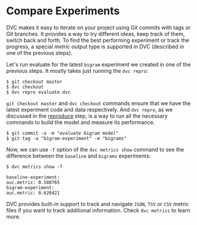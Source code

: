 # Compare Experiments

DVC makes it easy to iterate on your project using Git commits with tags or Git
branches. It provides a way to try different ideas, keep track of them, switch
back and forth. To find the best performing experiment or track the progress, a
special _metric_ output type is supported in DVC (described in one of the
previous steps).

Let's run evaluate for the latest `bigram` experiment we created in one of the
previous steps. It mostly takes just running the `dvc repro`:

```dvc
$ git checkout master
$ dvc checkout
$ dvc repro evaluate.dvc
```

`git checkout master` and `dvc checkout` commands ensure that we have the latest
experiment code and data respectively. And `dvc repro`, as we discussed in the
[reproduce](/doc/get-started/reproduce) step, is a way to run all the necessary
commands to build the model and measure its performance.

```dvc
$ git commit -a -m "evaluate bigram model"
$ git tag -a "bigram-experiment" -m "bigrams"
```

Now, we can use `-T` option of the `dvc metrics show` command to see the
difference between the `baseline` and `bigrams` experiments:

```dvc
$ dvc metrics show -T

baseline-experiment:
auc.metric: 0.588765
bigram-experiment:
auc.metric: 0.620421
```

DVC provides built-in support to track and navigate `JSON`, `TSV` or `CSV`
metric files if you want to track additional information. Check `dvc metrics` to
learn more.
